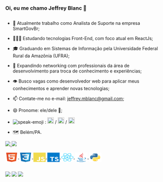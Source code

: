 ### Oi, eu me chamo Jeffrey Blanc 👋
##
- 🔭 Atualmente trabalho como Analista de Suporte na empresa SmartGovBr;
- 👨🏻‍💻 Estudando tecnologias Front-End, com foco atual em ReactJs;
- 🎓 Graduando em Sistemas de Informação pela Universidade Federal Rural da Amazônia (UFRA);
- 🤔 Expandindo networking com professionais da área de desenvolvimento para troca de conhecimento e experiências;
- 👁️ Busco vagas como desenvolvedor web para aplicar meus conhecimentos e aprender novas tecnologias;
- 📫 Contate-me no e-mail: jeffrey.mblanc@gmail.com;
- 😄 Pronome: ele/dele 🌈;
- <img height="20em" width="20em" alt="speak-emoji" src="https://user-images.githubusercontent.com/25435233/127782044-37b65dc6-f6ed-4228-948a-335832270593.png"/> : <img height="20em" width="20em" src="https://emojipedia-us.s3.dualstack.us-west-1.amazonaws.com/thumbs/120/twitter/282/flag-brazil_1f1e7-1f1f7.png"/> / <img height="20em" width="20em" src="https://emojipedia-us.s3.dualstack.us-west-1.amazonaws.com/thumbs/120/twitter/282/flag-united-states_1f1fa-1f1f8.png"/> / <img height="20em" width="20em" src="https://emojipedia-us.s3.dualstack.us-west-1.amazonaws.com/thumbs/120/twitter/282/flag-spain_1f1ea-1f1f8.png"/>

- 🗺️ Belém/PA.

 <div>
  <a href="https://github.com/jeffblanc23">
  <img height="180em" src="https://github-readme-stats.vercel.app/api?username=jeffblanc23&show_icons=true&theme=jolly&include_all_commits=true&count_private=true"/>
  <img height="180em" src="https://github-readme-stats.vercel.app/api/top-langs/?username=jeffblanc23&layout=compact&langs_count=7&theme=jolly"/>
</div>
 
  <div style="display: inline_block"><br>
    <img align="center" alt="Jeff-HTML" height="30" width="40" src="https://raw.githubusercontent.com/devicons/devicon/master/icons/html5/html5-original.svg">
    <img align="center" alt="Jeff-CSS" height="30" width="40" src="https://raw.githubusercontent.com/devicons/devicon/master/icons/css3/css3-original.svg">
    <img align="center" alt="Jeff-Js" height="30" width="40" src="https://raw.githubusercontent.com/devicons/devicon/master/icons/javascript/javascript-plain.svg">
    <img align="center" alt="Jeff-Ts" height="30" width="40" src="https://raw.githubusercontent.com/devicons/devicon/master/icons/typescript/typescript-plain.svg">
    <img align="center" alt="Jeff-React" height="30" width="40" src="https://raw.githubusercontent.com/devicons/devicon/master/icons/react/react-original.svg">
    <img align="center" alt="Jeff-Java" height="30" width="40" src="https://raw.githubusercontent.com/devicons/devicon/master/icons/java/java-original.svg">
    <img align="center" alt="Jeff-Python" height="30" width="40" src="https://raw.githubusercontent.com/devicons/devicon/master/icons/python/python-original.svg">  
  </div>
  
  ##
  
  <div>
    <a href="https://www.linkedin.com/in/jeffrey-mblanc" target="_blank"><img src="https://img.shields.io/badge/-LinkedIn-%230077B5?style=for-the-badge&logo=linkedin&logoColor=white" target="_blank"></a>
    <a href = "mailto:jeffrey.mblanc@gmail.com"><img src="https://img.shields.io/badge/-Gmail-%23333?style=for-the-badge&logo=gmail&logoColor=white" target="_blank"></a>
    <a href="https://instagram.com/j.e.f.f.mb" target="_blank"><img src="https://img.shields.io/badge/-Instagram-%23E4405F?style=for-the-badge&logo=instagram&logoColor=white" target="_blank"></a>   
  </div>

